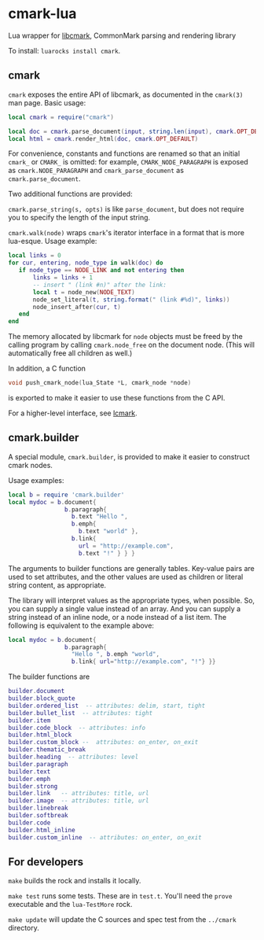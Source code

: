 cmark-lua
=========

Lua wrapper for [libcmark](https://github.com/jgm/cmark),
CommonMark parsing and rendering library

To install:  `luarocks install cmark`.

cmark
-----

`cmark` exposes the entire API of libcmark, as documented in
the `cmark(3)` man page.  Basic usage:

``` lua
local cmark = require("cmark")

local doc = cmark.parse_document(input, string.len(input), cmark.OPT_DEFAULT)
local html = cmark.render_html(doc, cmark.OPT_DEFAULT)
```

For convenience, constants and functions are renamed so that
an initial `cmark_` or `CMARK_` is omitted:  for example,
`CMARK_NODE_PARAGRAPH` is exposed as `cmark.NODE_PARAGRAPH` and
`cmark_parse_document` as `cmark.parse_document`.

Two additional functions are provided:

`cmark.parse_string(s, opts)` is like `parse_document`, but
does not require you to specify the length of the input
string.

`cmark.walk(node)` wraps `cmark`'s iterator interface in a
format that is more lua-esque.  Usage example:

``` lua
local links = 0
for cur, entering, node_type in walk(doc) do
   if node_type == NODE_LINK and not entering then
       links = links + 1
       -- insert " (link #n)" after the link:
       local t = node_new(NODE_TEXT)
       node_set_literal(t, string.format(" (link #%d)", links))
       node_insert_after(cur, t)
   end
end
```

The memory allocated by libcmark for `node` objects must be
freed by the calling program by calling `cmark.node_free` on the
document node.  (This will automatically free all children as
well.)

In addition, a C function

``` C
void push_cmark_node(lua_State *L, cmark_node *node)
```

is exported to make it easier to use these functions
from the C API.

For a higher-level interface, see
[lcmark](https://github.com/jgm/lcmark).

cmark.builder
-------------

A special module, `cmark.builder`, is provided to make it easier
to construct cmark nodes.

Usage examples:

```lua
local b = require 'cmark.builder'
local mydoc = b.document{
                b.paragraph{
                  b.text "Hello ",
                  b.emph{
                    b.text "world" },
                  b.link{
                    url = "http://example.com",
                    b.text "!" } } }
```

The arguments to builder functions are generally
tables.  Key-value pairs are used to set attributes,
and the other values are used as children or literal
string content, as appropriate.

The library will interpret values as the appropriate
types, when possible.  So, you can supply a single
value instead of an array.  And you can supply a string
instead of an inline node, or a node instead of a list
item.  The following is equivalent to the example above:

```lua
local mydoc = b.document{
                b.paragraph{
                  "Hello ", b.emph "world",
                  b.link{ url="http://example.com", "!"} }}
```

The builder functions are

```lua
builder.document
builder.block_quote
builder.ordered_list  -- attributes: delim, start, tight
builder.bullet_list  -- attributes: tight
builder.item
builder.code_block  -- attributes: info
builder.html_block
builder.custom_block --  attributes: on_enter, on_exit
builder.thematic_break
builder.heading  -- attributes: level
builder.paragraph
builder.text
builder.emph
builder.strong
builder.link   -- attributes: title, url
builder.image  -- attributes: title, url
builder.linebreak
builder.softbreak
builder.code
builder.html_inline
builder.custom_inline  -- attributes: on_enter, on_exit
```

For developers
--------------

`make` builds the rock and installs it locally.

`make test` runs some tests.  These are in `test.t`.
You'll need the `prove` executable and the `lua-TestMore` rock.

`make update` will update the C sources and spec test from the
`../cmark` directory.

